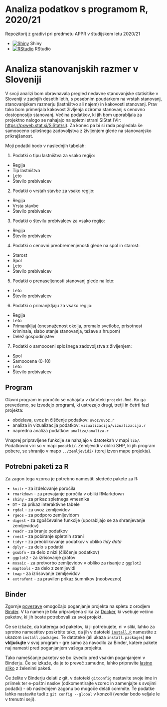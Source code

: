 # Analiza podatkov s programom R, 2020/21

Repozitorij z gradivi pri predmetu APPR v študijskem letu 2020/21

* [![Shiny](http://mybinder.org/badge.svg)](http://mybinder.org/v2/gh/KokaljAnja/APPR-2020-21/master?urlpath=shiny/APPR-2020-21/projekt.Rmd) Shiny
* [![RStudio](http://mybinder.org/badge.svg)](http://mybinder.org/v2/gh/KokaljAnja/APPR-2020-21/master?urlpath=rstudio) RStudio

# Analiza stanovanjskih razmer v Sloveniji

V svoji analizi bom obravnavala pregled nedavne stanovanjske statisitike v Sloveniji v zadnjih desetih letih, s posebnim poudarkom na vrstah stanovanj, stanovanjskem razmerju (lastništvo ali najem) in kakovosti stanovanj. Prav tako bom primerjala kakovost življenja oziroma stanovanj s cenovno dostopnostjo stanovanj. Večina podatkov, ki jih bom uporabljala za projektno nalogo se nahajajo na spletni strani SiStat (Vir: https://pxweb.stat.si/SiStat/sl). Za konec pa bi si rada pogledala še samooceno splošnega zadovoljstva z življenjem glede na stanovanjsko prikrajšanost.

Moji podatki bodo v naslednjih tabelah:

1. Podatki o tipu lastništva za vsako regijo:

 - Regija
 - Tip lastništva
 - Leto
 - Število prebivalcev
 
2. Podatki o vrstah stavbe za vsako regijo:

 - Regija
 - Vrsta stavbe
 - Število prebivalcev
 
3. Podatki o številu prebivalcev za vsako regijo:

 - Regija
 - Število prebivalcev
 
4. Podatki o cenovni preobremenjenosti glede na spol in starost:

 - Starost
 - Spol
 - Leto
 - Število prebivalcev
 
5. Podatki o prenaseljenosti stanovanj glede na leto:

 - Leto
 - Število prebivalcev
 
6. Podatki o primanjkljaju za vsako regijo:

 - Regija
 - Leto
 - Primanjkljaj (onesnaženost okolja, premalo svetlobe, prisotnost kriminala, slabo stanje stanovanja, težave s hrupom)
 - Delež gospodinjstev
 
7. Podatki o samooceni splošnega zadovoljstva z življenjem:

 - Spol
 - Samoocena (0-10)
 - Leto
 - Število prebivalcev
 

## Program

Glavni program in poročilo se nahajata v datoteki `projekt.Rmd`.
Ko ga prevedemo, se izvedejo programi, ki ustrezajo drugi, tretji in četrti fazi projekta:

* obdelava, uvoz in čiščenje podatkov: `uvoz/uvoz.r`
* analiza in vizualizacija podatkov: `vizualizacija/vizualizacija.r`
* napredna analiza podatkov: `analiza/analiza.r`

Vnaprej pripravljene funkcije se nahajajo v datotekah v mapi `lib/`.
Podatkovni viri so v mapi `podatki/`.
Zemljevidi v obliki SHP, ki jih program pobere,
se shranijo v mapo `../zemljevidi/` (torej izven mape projekta).

## Potrebni paketi za R

Za zagon tega vzorca je potrebno namestiti sledeče pakete za R:

* `knitr` - za izdelovanje poročila
* `rmarkdown` - za prevajanje poročila v obliki RMarkdown
* `shiny` - za prikaz spletnega vmesnika
* `DT` - za prikaz interaktivne tabele
* `rgdal` - za uvoz zemljevidov
* `rgeos` - za podporo zemljevidom
* `digest` - za zgoščevalne funkcije (uporabljajo se za shranjevanje zemljevidov)
* `readr` - za branje podatkov
* `rvest` - za pobiranje spletnih strani
* `tidyr` - za preoblikovanje podatkov v obliko *tidy data*
* `dplyr` - za delo s podatki
* `gsubfn` - za delo z nizi (čiščenje podatkov)
* `ggplot2` - za izrisovanje grafov
* `mosaic` - za pretvorbo zemljevidov v obliko za risanje z `ggplot2`
* `maptools` - za delo z zemljevidi
* `tmap` - za izrisovanje zemljevidov
* `extrafont` - za pravilen prikaz šumnikov (neobvezno)

## Binder

Zgornje [povezave](#analiza-podatkov-s-programom-r-202021)
omogočajo poganjanje projekta na spletu z orodjem [Binder](https://mybinder.org/).
V ta namen je bila pripravljena slika za [Docker](https://www.docker.com/),
ki vsebuje večino paketov, ki jih boste potrebovali za svoj projekt.

Če se izkaže, da katerega od paketov, ki ji potrebujete, ni v sliki,
lahko za sprotno namestitev poskrbite tako,
da jih v datoteki [`install.R`](install.R) namestite z ukazom `install.packages`.
Te datoteke (ali ukaza `install.packages`) **ne vključujte** v svoj program -
gre samo za navodilo za Binder, katere pakete naj namesti pred poganjanjem vašega projekta.

Tako nameščanje paketov se bo izvedlo pred vsakim poganjanjem v Binderju.
Če se izkaže, da je to preveč zamudno,
lahko pripravite [lastno sliko](https://github.com/jaanos/APPR-docker) z želenimi paketi.

Če želite v Binderju delati z git,
v datoteki `gitconfig` nastavite svoje ime in priimek ter e-poštni naslov
(odkomentirajte vzorec in zamenjajte s svojimi podatki) -
ob naslednjem zagonu bo mogoče delati commite.
Te podatke lahko nastavite tudi z `git config --global` v konzoli
(vendar bodo veljale le v trenutni seji).
